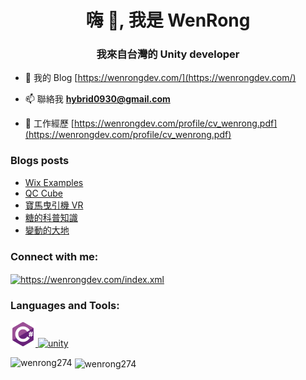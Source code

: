<h1 align="center">嗨 👋, 我是 WenRong</h1>
<h3 align="center">我來自台灣的 Unity developer</h3>

- 📝 我的 Blog [https://wenrongdev.com/](https://wenrongdev.com/)

- 📫 聯絡我 **hybrid0930@gmail.com**

- 📄 工作經歷 [https://wenrongdev.com/profile/cv_wenrong.pdf](https://wenrongdev.com/profile/cv_wenrong.pdf)

### Blogs posts
<!-- BLOG-POST-LIST:START -->
- [Wix Examples](https://wenrongdev.com/posts/wixexamples/)
- [QC Cube](https://wenrongdev.com/portfolios/jtqc/qccube/)
- [寶馬曳引機 VR](https://wenrongdev.com/portfolios/jtqc/tractorvr/)
- [糖的科普知識](https://wenrongdev.com/portfolios/jtqc/sugarfactory/)
- [變動的大地](https://wenrongdev.com/portfolios/jtqc/elegeoscience/)
<!-- BLOG-POST-LIST:END -->

<h3 align="left">Connect with me:</h3>
<p align="left">
<a href="/https://wenrongdev.com/index.xml" target="blank"><img align="center" src="https://raw.githubusercontent.com/rahuldkjain/github-profile-readme-generator/master/src/images/icons/Social/rss.svg" alt="https://wenrongdev.com/index.xml" height="30" width="40" /></a>
</p>

<h3 align="left">Languages and Tools:</h3>
<p align="left"> <a href="https://www.w3schools.com/cs/" target="_blank" rel="noreferrer"> <img src="https://raw.githubusercontent.com/devicons/devicon/master/icons/csharp/csharp-original.svg" alt="csharp" width="40" height="40"/> </a> <a href="https://unity.com/" target="_blank" rel="noreferrer"> <img src="https://www.vectorlogo.zone/logos/unity3d/unity3d-icon.svg" alt="unity" width="40" height="40"/> </a> </p>

<p><img align="left" src="https://github-readme-stats.vercel.app/api/top-langs?username=wenrong274&show_icons=true&locale=en&layout=compact" alt="wenrong274" /></p>

<p>&nbsp;<img align="center" src="https://github-readme-stats.vercel.app/api?username=wenrong274&show_icons=true&locale=en" alt="wenrong274" /></p>
